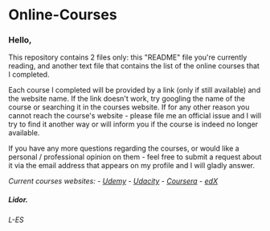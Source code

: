 # Online-Courses
### Hello,

This repository contains 2 files only: this "README" file you're currently reading, and another text file that contains the list of the online courses that I completed.

Each course I completed will be provided by a link (only if still available) and the website name. If the link doesn't work, try googling the name of the course or searching it in the courses website. If for any other reason you cannot reach the course's website - please file me an official issue and I will try to find it another way or will inform you if the course is indeed no longer available. 

If you have any more questions regarding the courses, or would like a personal / professional opinion on them - feel free to submit a request about it via the email address that appears on my profile and I will gladly answer.


  _Current courses websites:_
    - _[Udemy](https://www.udemy.com/)_
    - _[Udacity](https://www.udacity.com/)_
    - _[Coursera](https://www.coursera.org/)_
    - _[edX](https://www.edx.org/)_

##### Lidor.
###### L-ES

